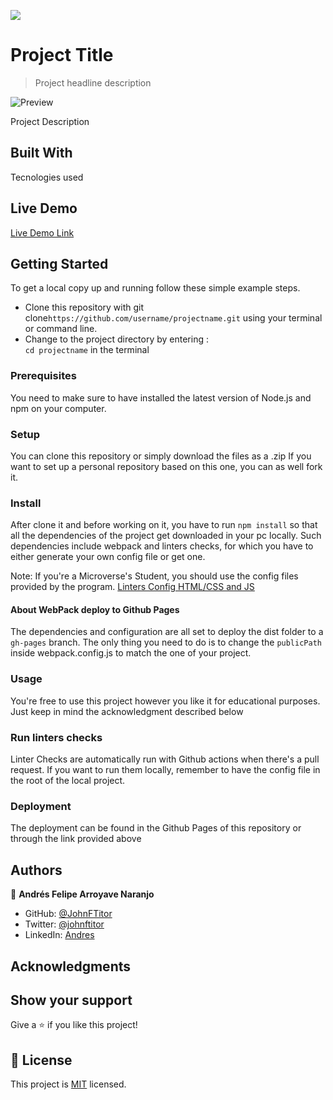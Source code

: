 ![](https://img.shields.io/badge/Microverse-blueviolet)

# Project Title

> Project headline description

![Preview](./preview.gif)

Project Description

## Built With

Tecnologies used

## Live Demo

[Live Demo Link]()


## Getting Started

To get a local copy up and running follow these simple example steps.

- Clone this repository with git clone```https://github.com/username/projectname.git``` using your terminal or command line.
- Change to the project directory by entering : <br>
```cd projectname``` in the terminal

### Prerequisites

You need to make sure to have installed the latest version of Node.js and npm on your computer.

### Setup

You can clone this repository or simply download the files as a .zip
If you want to set up a personal repository based on this one, you can as well fork it.

### Install

After clone it and before working on it, you have to run ```npm install``` so that all the dependencies of the project get downloaded in your pc locally.
Such dependencies include webpack and linters checks, for which you have to either generate your own config file or get one. 

Note: If you're a Microverse's Student, you should use the config files provided by the program.
[Linters Config HTML/CSS and JS](https://github.com/microverseinc/linters-config/tree/master/html-css-js)

#### About WebPack deploy to Github Pages

The dependencies and configuration are all set to deploy the dist folder to a ```gh-pages``` branch. The only thing you need to do is to change the ```publicPath``` 
inside webpack.config.js to match the one of your project.   

### Usage

You're free to use this project however you like it for educational purposes. Just keep in mind the acknowledgment described below

### Run linters checks

Linter Checks are automatically run with Github actions when there's a pull request. If you want to run them locally, remember to have the config file in the root of the local project. 

### Deployment

The deployment can be found in the Github Pages of this repository or through the link provided above

## Authors

👤 **Andrés Felipe Arroyave Naranjo**

- GitHub: [@JohnFTitor](https://github.com/JohnFTitor)
- Twitter: [@johnftitor](https://twitter.com/johnftitor)
- LinkedIn: [Andres](https://www.linkedin.com/in/andresarroyavenaranjo/?locale=en_US)

## Acknowledgments

## Show your support

Give a ⭐️ if you like this project!

## 📝 License

This project is [MIT](./MIT.md) licensed.
